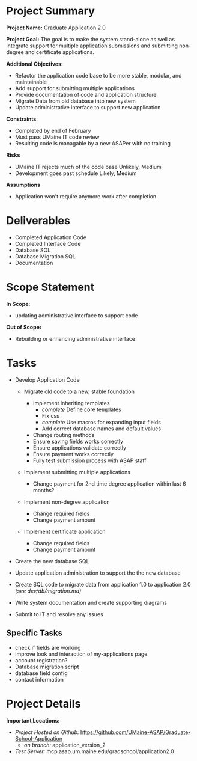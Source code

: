 # Project Summary

**Project Name:** Graduate Application 2.0

**Project Goal:** The goal is to make the system stand-alone as well as integrate support for multiple application submissions and submitting non-degree and certificate applications.
	
**Additional Objectives:**

- Refactor the application code base to be more stable, modular, and maintainable
- Add support for submitting multiple applications
- Provide documentation of code and application structure
- Migrate Data from old database into new system
- Update administrative interface to support new application


**Constraints**

- Completed by end of February
- Must pass UMaine IT code review
- Resulting code is managable by a new ASAPer with no training


**Risks**

- UMaine IT rejects much of the code base 		Unlikely, Medium
- Development goes past schedule				Likely, Medium


**Assumptions**

- Application won't require anymore work after completion



# Deliverables

- Completed Application Code
- Completed Interface Code
- Database SQL
- Database Migration SQL
- Documentation



# Scope Statement

**In Scope:**

- updating administrative interface to support code


**Out of Scope:**

- Rebuilding or enhancing administrative interface



# Tasks

- Develop Application Code
	- Migrate old code to a new, stable foundation
		- Implement inheriting templates
			- *complete* Define core templates
			- Fix css
			- *complete* Use macros for expanding input fields
			- Add correct database names and default values
		- Change routing methods
		- Ensure saving fields works correctly
		- Ensure applications validate correctly
		- Ensure payment works correctly
		- Fully test submission process with ASAP staff

	- Implement submitting multiple applications
		- Change payment for 2nd time degree application within last 6 months?

	- Implement non-degree application
		- Change required fields
		- Change payment amount

	- Implement certificate application
		- Change required fields
		- Change payment amount

- Create the new database SQL
- Update application administration to support the the new database
- Create SQL code to migrate data from application 1.0 to application 2.0 *(see dev/db/migration.md)*
- Write system documentation and create supporting diagrams
- Submit to IT and resolve any issues

Specific Tasks
--------------

- check if fields are working
- improve look and interaction of my-applications page
- account registration?
- Database migration script
- database field config
- contact information



# Project Details

**Important Locations:**

- *Project Hosted on Github:* https://github.com/UMaine-ASAP/Graduate-School-Application
	- *on branch:* application\_version\_2
- *Test Server:* mcp.asap.um.maine.edu/gradschool/application2.0



